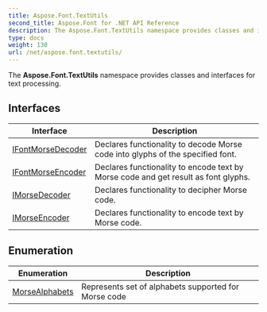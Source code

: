 ```yaml
---
title: Aspose.Font.TextUtils
second_title: Aspose.Font for .NET API Reference
description: The Aspose.Font.TextUtils namespace provides classes and interfaces for text processing
type: docs
weight: 130
url: /net/aspose.font.textutils/
---
```

The **Aspose.Font.TextUtils** namespace provides classes and interfaces for text processing.

## Interfaces

| Interface | Description |
| --- | --- |
| [IFontMorseDecoder](./ifontmorsedecoder/) | Declares functionality to decode Morse code into glyphs of the specified font. |
| [IFontMorseEncoder](./ifontmorseencoder/) | Declares functionality to encode text by Morse code and get result as font glyphs. |
| [IMorseDecoder](./imorsedecoder/) | Declares functionality to decipher Morse code. |
| [IMorseEncoder](./imorseencoder/) | Declares functionality to encode text by Morse code. |
## Enumeration

| Enumeration | Description |
| --- | --- |
| [MorseAlphabets](./morsealphabets/) | Represents set of alphabets supported for Morse code |


